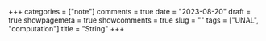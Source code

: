 +++
categories = ["note"]
comments = true
date = "2023-08-20"
draft = true
showpagemeta = true
showcomments = true
slug = ""
tags = ["UNAL", "computation"]
title = "String"
+++
